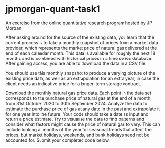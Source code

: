 # jpmorgan-quant-task1
An exercise from the online quantitative research program hosted by JP Morgan.

After asking around for the source of the existing data, you learn that the current process is to take a monthly snapshot of prices from a market data provider, which represents the market price of natural gas delivered at the end of each calendar month. This data is available for roughly the next 18 months and is combined with historical prices in a time series database. After gaining access, you are able to download the data in a CSV file.

You should use this monthly snapshot to produce a varying picture of the existing price data, as well as an extrapolation for an extra year, in case the client needs an indicative price for a longer-term storage contract.

Download the monthly natural gas price data.
Each point in the data set corresponds to the purchase price of natural gas at the end of a month, from 31st October 2020 to 30th September 2024.
Analyze the data to estimate the purchase price of gas at any date in the past and extrapolate it for one year into the future. 
Your code should take a date as input and return a price estimate.
Try to visualize the data to find patterns and consider what factors might cause the price of natural gas to vary. This can include looking at months of the year for seasonal trends that affect the prices, but market holidays, weekends, and bank holidays need not be accounted for. Submit your completed code below.
